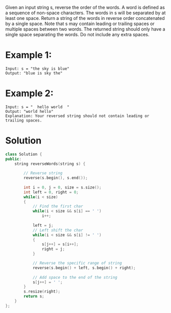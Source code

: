 Given an input string s, reverse the order of the words.
A word is defined as a sequence of non-space characters. The words in s will be separated by at least one space.
Return a string of the words in reverse order concatenated by a single space.
Note that s may contain leading or trailing spaces or multiple spaces between two words.
The returned string should only have a single space separating the words. Do not include any extra spaces.

# Example 1:
```
Input: s = "the sky is blue"
Output: "blue is sky the"
```


# Example 2:
```
Input: s = "  hello world  "
Output: "world hello"
Explanation: Your reversed string should not contain leading or trailing spaces.
```

# Solution
```cpp
class Solution {
public:
    string reverseWords(string s) {
        
        // Reverse string 
        reverse(s.begin(), s.end());
        
        int i = 0, j = 0, size = s.size();
        int left = 0, right = 0;
        while(i < size)
        {
            // Find the first char
            while(i < size && s[i] == ' ')
                i++;
            
            left = j;
            // Left shift the char
            while(i < size && s[i] != ' ')
            {
                s[j++] = s[i++];
                right = j;
            }

            // Reverse the specific range of string
            reverse(s.begin() + left, s.begin() + right);
            
            // Add space to the end of the string
            s[j++] = ' ';
        }
        s.resize(right);
        return s;
    }
};
```